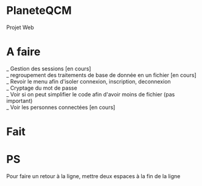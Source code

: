 PlaneteQCM
==========

Projet Web


A faire
=======
_ Gestion des sessions [en cours]  
_ regroupement des traitements de base de donnée en un fichier [en cours]  
_ Revoir le menu afin d'isoler connexion, inscription, deconnexion  
_ Cryptage du mot de passe  
_ Voir si on peut simplifier le code afin d'avoir moins de fichier (pas important)  
_ Voir les personnes connectées [en cours]  



Fait
====










PS
==
Pour faire un retour à la ligne, mettre deux espaces à la fin de la ligne
